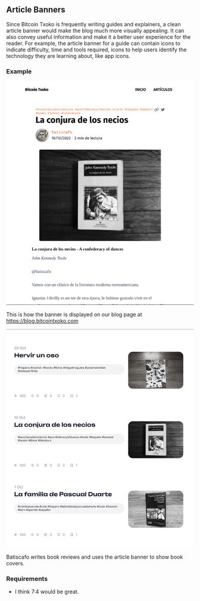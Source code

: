 ## Article Banners
Since Bitcoin Txoko is frequently writing guides and explainers, a clean article banner would make the blog much more visually appealing. It can also convey useful information and make it a better user experience for the reader. For example, the article banner for a guide can contain icons to indicate difficulty, time and tools required, icons to help users identify the technology they are learning about, like app icons. 

### Example
![](./images/abanner-example.jpeg)  

This is how the banner is displayed on our blog page at https://blog.bitcointxoko.com

![](./images/abanner-blog-example.jpeg)  

Batiscafo writes book reviews and uses the article banner to show book covers. 

### Requirements
- I think 7:4 would be great. 
